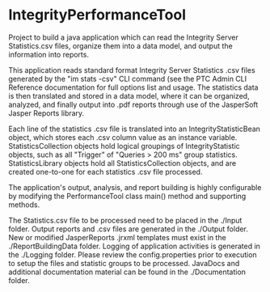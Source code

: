 # IntegrityPerformanceTool
Project to build a java application which can read the Integrity Server Statistics.csv files, 
organize them into a data model, and output the information into reports.

This application reads standard format Integrity Server Statistics .csv files generated by the "im stats -csv" CLI command (see the PTC Admin CLI Reference documentation for full options list and usage. The statistics data is then translated and stored in a data model, where it can be organized, analyzed, and finally output into .pdf reports through use of the JasperSoft Jasper Reports library.

Each line of the statistics .csv file is translated into an IntegrityStatisticBean object, which stores each .csv column value as an instance variable. StatisticsCollection objects hold logical groupings of IntegrityStatistic objects, such as all "Trigger" of "Queries > 200 ms" group statistics. StatisticsLibrary objects hold all StatisticsCollection objects, and are created one-to-one for each statistics .csv file processed.

The application's output, analysis, and report building is highly configurable by modifying the PerformanceTool class main() method and supporting methods. 

The Statistics.csv file to be processed need to be placed in the ./Input folder.
Output reports and .csv files are generated in the ./Output folder.
New or modified JasperReports .jrxml templates must exist in the ./ReportBuildingData folder.
Logging of application activities is generated in the ./Logging folder.
Please review the config.properties prior to execution to setup the files and statistic groups to be processed.
JavaDocs and additional documentation material can be found in the ./Documentation folder.
